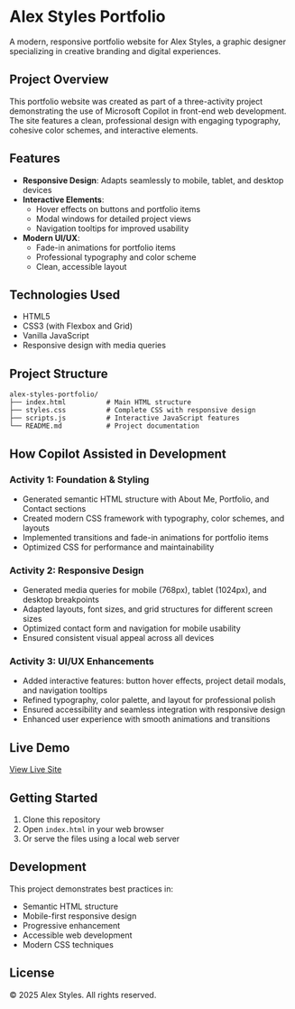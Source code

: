 # Alex Styles Portfolio

A modern, responsive portfolio website for Alex Styles, a graphic designer specializing in creative branding and digital experiences.

## Project Overview

This portfolio website was created as part of a three-activity project demonstrating the use of Microsoft Copilot in front-end web development. The site features a clean, professional design with engaging typography, cohesive color schemes, and interactive elements.

## Features

- **Responsive Design**: Adapts seamlessly to mobile, tablet, and desktop devices
- **Interactive Elements**: 
  - Hover effects on buttons and portfolio items
  - Modal windows for detailed project views
  - Navigation tooltips for improved usability
- **Modern UI/UX**: 
  - Fade-in animations for portfolio items
  - Professional typography and color scheme
  - Clean, accessible layout

## Technologies Used

- HTML5
- CSS3 (with Flexbox and Grid)
- Vanilla JavaScript
- Responsive design with media queries

## Project Structure

```
alex-styles-portfolio/
├── index.html          # Main HTML structure
├── styles.css          # Complete CSS with responsive design
├── scripts.js          # Interactive JavaScript features
└── README.md           # Project documentation
```

## How Copilot Assisted in Development

### Activity 1: Foundation & Styling
- Generated semantic HTML structure with About Me, Portfolio, and Contact sections
- Created modern CSS framework with typography, color schemes, and layouts
- Implemented transitions and fade-in animations for portfolio items
- Optimized CSS for performance and maintainability

### Activity 2: Responsive Design
- Generated media queries for mobile (768px), tablet (1024px), and desktop breakpoints
- Adapted layouts, font sizes, and grid structures for different screen sizes
- Optimized contact form and navigation for mobile usability
- Ensured consistent visual appeal across all devices

### Activity 3: UI/UX Enhancements
- Added interactive features: button hover effects, project detail modals, and navigation tooltips
- Refined typography, color palette, and layout for professional polish
- Ensured accessibility and seamless integration with responsive design
- Enhanced user experience with smooth animations and transitions

## Live Demo

[View Live Site](https://dominicalvarez.github.io/alex-styles-portfolio/)

## Getting Started

1. Clone this repository
2. Open `index.html` in your web browser
3. Or serve the files using a local web server

## Development

This project demonstrates best practices in:
- Semantic HTML structure
- Mobile-first responsive design
- Progressive enhancement
- Accessible web development
- Modern CSS techniques

## License

© 2025 Alex Styles. All rights reserved.
